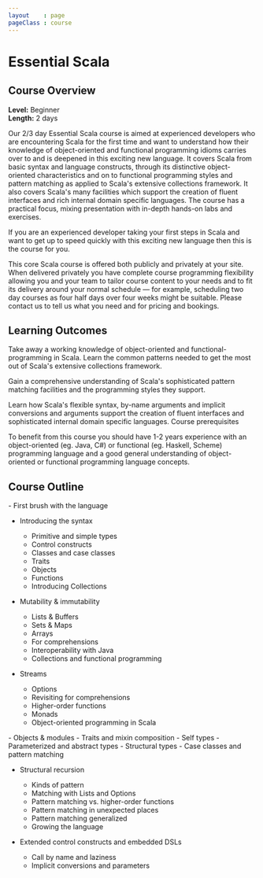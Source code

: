 ```yaml
---
layout    : page
pageClass : course
---
```


# Essential Scala

## Course Overview

**Level:** Beginner<br>
**Length:** 2 days

Our 2/3 day Essential Scala course is aimed at experienced developers who are encountering Scala for the first time and want to understand how their knowledge of object-oriented and functional programming idioms carries over to and is deepened in this exciting new language. It covers Scala from basic syntax and language constructs, through its distinctive object-oriented characteristics and on to functional programming styles and pattern matching as applied to Scala's extensive collections framework. It also covers Scala's many facilities which support the creation of fluent interfaces and rich internal domain specific languages. The course has a practical focus, mixing presentation with in-depth hands-on labs and exercises.

If you are an experienced developer taking your first steps in Scala and want to get up to speed quickly with this exciting new language then this is the course for you.

This core Scala course is offered both publicly and privately at your site. When delivered privately you have complete course programming flexibility allowing you and your team to tailor course content to your needs and to fit its delivery around your normal schedule — for example, scheduling two day courses as four half days over four weeks might be suitable. Please contact us to tell us what you need and for pricing and bookings.

## Learning Outcomes

Take away a working knowledge of object-oriented and functional-programming in Scala.
Learn the common patterns needed to get the most out of Scala's extensive collections framework.

Gain a comprehensive understanding of Scala's sophisticated pattern matching facilities and the programming styles they support.

Learn how Scala's flexible syntax, by-name arguments and implicit conversions and arguments support the creation of fluent interfaces and sophisticated internal domain specific languages.
Course prerequisites

To benefit from this course you should have 1-2 years experience with an object-oriented (eg. Java, C#) or functional (eg. Haskell, Scheme) programming language and a good general understanding of object-oriented or functional programming language concepts.

## Course Outline

<div class="row course-outline">
  <div class="col-sm-6">
 - First brush with the language

 - Introducing the syntax
    - Primitive and simple types
    - Control constructs
    - Classes and case classes
    - Traits
    - Objects
    - Functions
    - Introducing Collections

 - Mutability & immutability
    - Lists & Buffers
    - Sets & Maps
    - Arrays
    - For comprehensions
    - Interoperability with Java
    - Collections and functional programming

 - Streams
    - Options
    - Revisiting for comprehensions
    - Higher-order functions
    - Monads
    - Object-oriented programming in Scala
  </div>

  <div class="col-sm-6">
 - Objects & modules
    - Traits and mixin composition
    - Self types
    - Parameterized and abstract types
    - Structural types
    - Case classes and pattern matching

 - Structural recursion
    - Kinds of pattern
    - Matching with Lists and Options
    - Pattern matching vs. higher-order functions
    - Pattern matching in unexpected places
    - Pattern matching generalized
    - Growing the language

 - Extended control constructs and embedded DSLs
    - Call by name and laziness
    - Implicit conversions and parameters
  </div>
</div>